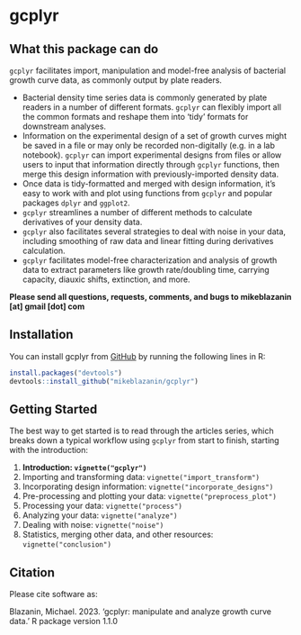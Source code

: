 
<!-- README.md is generated from README.Rmd. Please edit that file -->
<!--
You'll still need to render `README.Rmd` regularly, to keep `README.md` up-to-date. `devtools::build_readme()` is handy for this. You could also use GitHub Actions to re-render `README.Rmd` every time you push. An example workflow can be found here: <https://github.com/r-lib/actions/tree/v1/examples>.

You can also embed plots in R chunks. In that case, don't forget to commit and push the resulting figure files, so they display on GitHub and CRAN.
-->

# gcplyr

<!-- badges: start -->
<!-- badges: end -->

## What this package can do

`gcplyr` facilitates import, manipulation and model-free analysis of
bacterial growth curve data, as commonly output by plate readers.

- Bacterial density time series data is commonly generated by plate
  readers in a number of different formats. `gcplyr` can flexibly import
  all the common formats and reshape them into ‘tidy’ formats for
  downstream analyses.
- Information on the experimental design of a set of growth curves might
  be saved in a file or may only be recorded non-digitally (e.g. in a
  lab notebook). `gcplyr` can import experimental designs from files or
  allow users to input that information directly through `gcplyr`
  functions, then merge this design information with previously-imported
  density data.
- Once data is tidy-formatted and merged with design information, it’s
  easy to work with and plot using functions from `gcplyr` and popular
  packages `dplyr` and `ggplot2`.
- `gcplyr` streamlines a number of different methods to calculate
  derivatives of your density data.
- `gcplyr` also facilitates several strategies to deal with noise in
  your data, including smoothing of raw data and linear fitting during
  derivatives calculation.
- `gcplyr` facilitates model-free characterization and analysis of
  growth data to extract parameters like growth rate/doubling time,
  carrying capacity, diauxic shifts, extinction, and more.

**Please send all questions, requests, comments, and bugs to
mikeblazanin \[at\] gmail \[dot\] com**

## Installation

You can install gcplyr from [GitHub](https://github.com/) by running the
following lines in R:

``` r
install.packages("devtools")
devtools::install_github("mikeblazanin/gcplyr")
```

## Getting Started

The best way to get started is to read through the articles series,
which breaks down a typical workflow using `gcplyr` from start to
finish, starting with the introduction:

1.  **Introduction: `vignette("gcplyr")`**
2.  Importing and transforming data: `vignette("import_transform")`
3.  Incorporating design information: `vignette("incorporate_designs")`
4.  Pre-processing and plotting your data: `vignette("preprocess_plot")`
5.  Processing your data: `vignette("process")`
6.  Analyzing your data: `vignette("analyze")`
7.  Dealing with noise: `vignette("noise")`
8.  Statistics, merging other data, and other resources:
    `vignette("conclusion")`

## Citation

Please cite software as:

Blazanin, Michael. 2023. ‘gcplyr: manipulate and analyze growth curve
data.’ R package version 1.1.0
